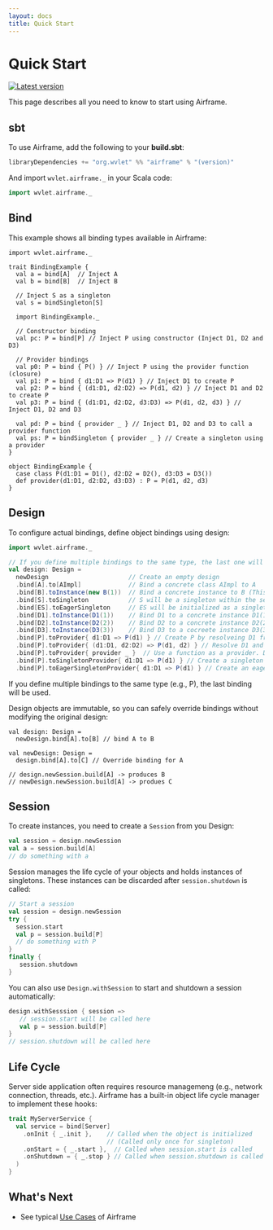 ```yaml
---
layout: docs
title: Quick Start
---
```


# Quick Start

[![Latest version](https://index.scala-lang.org/wvlet/airframe/airframe/latest.svg?color=orange)](https://index.scala-lang.org/wvlet/airframe)

This page describes all you need to know to start using Airframe.

## sbt

To use Airframe, add the following to your **build.sbt**:
```scala
libraryDependencies += "org.wvlet" %% "airframe" % "(version)"
```

And import `wvlet.airframe._` in your Scala code:
```scala
import wvlet.airframe._
```

## Bind

This example shows all binding types available in Airframe:

```
import wvlet.airframe._

trait BindingExample {
  val a = bind[A]  // Inject A
  val b = bind[B]  // Inject B

  // Inject S as a singleton  
  val s = bindSingleton[S]

  import BindingExample._

  // Constructor binding
  val pc: P = bind[P] // Inject P using constructor (Inject D1, D2 and D3)

  // Provider bindings
  val p0: P = bind { P() } // Inject P using the provider function (closure)
  val p1: P = bind { d1:D1 => P(d1) } // Inject D1 to create P
  val p2: P = bind { (d1:D1, d2:D2) => P(d1, d2) } // Inject D1 and D2 to create P
  val p3: P = bind { (d1:D1, d2:D2, d3:D3) => P(d1, d2, d3) } // Inject D1, D2 and D3

  val pd: P = bind { provider _ } // Inject D1, D2 and D3 to call a provider function
  val ps: P = bindSingleton { provider _ } // Create a singleton using a provider
}

object BindingExample {
  case class P(d1:D1 = D1(), d2:D2 = D2(), d3:D3 = D3())
  def provider(d1:D1, d2:D2, d3:D3) : P = P(d1, d2, d3)
}
```

## Design

To configure actual bindings, define object bindings using design:

```scala
import wvlet.airframe._

// If you define multiple bindings to the same type, the last one will be used.
val design: Design =
  newDesign                      // Create an empty design
  .bind[A].to[AImpl]             // Bind a concrete class AImpl to A
  .bind[B].toInstance(new B(1))  // Bind a concrete instance to B (This instance will be a singleton)
  .bind[S].toSingleton           // S will be a singleton within the session
  .bind[ES].toEagerSingleton     // ES will be initialized as a singleton at session start time
  .bind[D1].toInstance(D1(1))    // Bind D1 to a concrete instance D1(1)
  .bind[D2].toInstance(D2(2))    // Bind D2 to a concrete instance D2(2)
  .bind[D3].toInstance(D3(3))    // Bind D3 to a cocreete instance D3(3)
  .bind[P].toProvider{ d1:D1 => P(d1) } // Create P by resolveing D1 from the design to create P
  .bind[P].toProvider{ (d1:D1, d2:D2) => P(d1, d2) } // Resolve D1 and D2
  .bind[P].toProvider{ provider _ }  // Use a function as a provider. D1, D2 and D3 will be resolved from the design
  .bind[P].toSingletonProvider{ d1:D1 => P(d1) } // Create a singleton using the provider function
  .bind[P].toEagerSingletonProvider{ d1:D1 => P(d1) } // Create an eager singleton using the provider function
```

If you define multiple bindings to the same type (e.g., P), the last binding will be used. 

Design objects are immutable, so you can safely override bindings without modifying the original design:
```
val design: Design =
  newDesign.bind[A].to[B] // bind A to B

val newDesign: Design =
  design.bind[A].to[C] // Override binding for A

// design.newSession.build[A] -> produces B
// newDesign.newSession.build[A] -> produes C
```

## Session

To create instances, you need to create a `Session` from you Design:

```scala
val session = design.newSession
val a = session.build[A]
// do something with a
```

Session manages the life cycle of your objects and holds instances of singletons. These instances can be discarded after `session.shutdown` is called:

```scala
// Start a session
val session = design.newSession
try {
  session.start
  val p = session.build[P]
  // do something with P
}
finally {
   session.shutdown
}
```

You can also use `Design.withSession` to start and shutdown a session automatically:
```scala
design.withSesssion { session =>
   // session.start will be called here
   val p = session.build[P]
}
// session.shutdown will be called here
```

## Life Cycle

Server side application often requires resource managemeng (e.g., network connection, threads, etc.). Airframe has a built-in object life cycle manager to implement these hooks:

```scala
trait MyServerService {
  val service = bind[Server]
    .onInit { _.init },    // Called when the object is initialized
                           // (Called only once for singleton)
    .onStart = { _.start },  // Called when session.start is called
    .onShutdown = { _.stop } // Called when session.shutdown is called
  )
}
```

## What's Next

- See typical [Use Cases](use-cases.html) of Airframe

